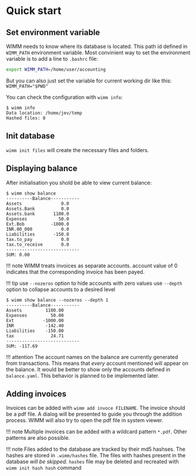# Quick start

## Set environment variable

WIMM needs to know where its database is located. This path id defined in `WIMM_PATH` environment variable.
Most convinient way to set the environment variable is to add a line to `.bashrc` file: 

``` bash
export WIMM_PATH=/home/user/accounting
```

But you can also just set the variable for current working dir like this: `WIMM_PATH="$PWD"`

You can check the configuration with `wimm info`:

``` none
$ wimm info
Data location: /home/jev/temp
Hashed files: 0
```

## Init database

`wimm init files` will create the necessary files and folders.

## Displaying balance

After initialisation you shold be able to view current balance:

``` none
$ wimm show balance
----------Balance-----------
Assets               0.0
Assets.Bank          0.0
Assets.bank       1100.0
Expenses            50.0
Ext.Bob          -1000.0
INR.00_000           0.0
Liabilities       -150.0
tax.to_pay           0.0
tax.to_receive       0.0
----------------------------
SUM: 0.00
```

!!! note
	WIMM treats invoices as separate accounts. account value of 0 indicates that the corresponding invoice has been payed.

!!! tip
	use `--nozeros` option to hide accounts with zero values
	use `--depth` option to collapse accounts to a desired level

``` none
$ wimm show balance --nozeros --depth 1
----------Balance-----------
Assets         1100.00
Expenses         50.00
Ext           -1000.00
INR            -142.40
Liabilities    -150.00
tax              24.71
----------------------------
SUM: -117.69
```

!!! attention
	The account names on the balance are currently generated from transactions. This means that *every* account mentioned will appear on the balance.
	It would be better to show only the accounts defined in `balance.yaml`.  This behavior is planned to be implemented later.


## Adding invoices

Invoices can be added with `wimm add invoce FILENAME`. The invoice should be a pdf file. 
A dialog will be presented to guide you through the addition process. WIMM will also try to open the pdf file in system viewer.

!!! note
	Multiple invoices can be added with a wildcard pattern `*.pdf`. Other patterns are also possible. 
	
!!! note
	Files added to the database are tracked by their md5 hashses. The hashes are stored in `.wimm/hashes` file. The files with hashes present in the database *will be skipped*.
	`hashes` file may be deleted and recreated with `wimm init hash hash` command


